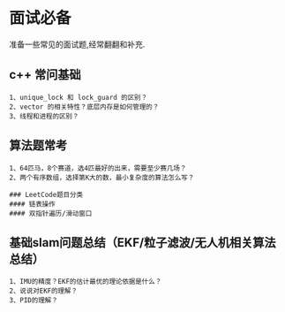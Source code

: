 # 面试必备

准备一些常见的面试题,经常翻翻和补充.

## c++ 常问基础
	1、unique_lock 和 lock_guard 的区别？
	2、vector 的相关特性？底层内存是如何管理的？
	3、线程和进程的区别？

## 算法题常考
	1、64匹马，8个赛道，选4匹最好的出来，需要至少赛几场？
	2、两个有序数组，选择第K大的数，最小复杂度的算法怎么写？

	### LeetCode题目分类
	#### 链表操作
	#### 双指针遍历/滑动窗口

## 基础slam问题总结（EKF/粒子滤波/无人机相关算法总结）
	1、IMU的精度？EKF的估计最优的理论依据是什么？
	2、说说对EKF的理解？
	3、PID的理解？


